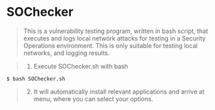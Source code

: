 # SOChecker
> This is a vulnerability testing program, written in bash script, that executes and logs local network attacks for testing in a Security Operations environment. This is only suitable for testing local networks, and logging results.

> 1. Execute SOChecker.sh with bash

    $ bash SOChecker.sh

>  2. It will automatically install relevant applications and arrive at menu, where you can select your options.
